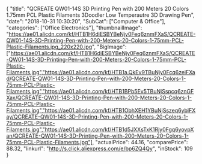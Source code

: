 {
	"title": "QCREATE QW01-14S 3D Printing Pen with 200 Meters 20 Colors 1.75mm PCL Plastic Filaments 3Doodler Low Temperautre 3D Drawing Pen",
	"date": "2018-10-31 10:30:20",
	"SubCat": ["Computer & Office"],
	"categories": ["Office Electronics"],
	"thumbnailImage": "https://ae01.alicdn.com/kf/HTB1H6diESBYBeNjy0Feq6znmFXaS/QCREATE-QW01-14S-3D-Printing-Pen-with-200-Meters-20-Colors-1-75mm-PCL-Plastic-Filaments.jpg_220x220.jpg",
	"BigImage": ["https://ae01.alicdn.com/kf/HTB1H6diESBYBeNjy0Feq6znmFXaS/QCREATE-QW01-14S-3D-Printing-Pen-with-200-Meters-20-Colors-1-75mm-PCL-Plastic-Filaments.jpg","https://ae01.alicdn.com/kf/HTB1a.QkEv9TBuNjy0Fcq6zeiFXad/QCREATE-QW01-14S-3D-Printing-Pen-with-200-Meters-20-Colors-1-75mm-PCL-Plastic-Filaments.jpg","https://ae01.alicdn.com/kf/HTB1BPb5Ev5TBuNjSspcq6znGFXax/QCREATE-QW01-14S-3D-Printing-Pen-with-200-Meters-20-Colors-1-75mm-PCL-Plastic-Filaments.jpg","https://ae01.alicdn.com/kf/HTB1ObhXEH1YBuNjSszeq6yblFXay/QCREATE-QW01-14S-3D-Printing-Pen-with-200-Meters-20-Colors-1-75mm-PCL-Plastic-Filaments.jpg","https://ae01.alicdn.com/kf/HTB1d5JXXsTxK1Rjy0Fgq6yovpXan/QCREATE-QW01-14S-3D-Printing-Pen-with-200-Meters-20-Colors-1-75mm-PCL-Plastic-Filaments.jpg"],
	"actualPrice": 44.16,
	"comparePrice": 88.32,
	"linkurl": "http://s.click.aliexpress.com/e/bp6ZQ4Qy",
	"inStock": 109
}
